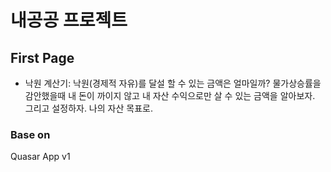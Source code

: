 # 내공공 프로젝트

## First Page

- 낙원 계산기: 낙원(경제적 자유)를 달설 할 수 있는 금액은 얼마일까? 물가상승률을 감안했을때 내 돈이 까이지 않고 내 자산 수익으로만 살 수 있는 금액을 알아보자. 그리고 설정하자. 나의 자산 목표로.

### Base on

Quasar App  v1
